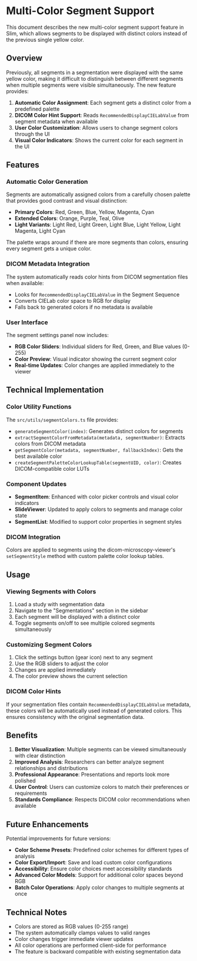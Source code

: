 # Multi-Color Segment Support

This document describes the new multi-color segment support feature in Slim, which allows segments to be displayed with distinct colors instead of the previous single yellow color.

## Overview

Previously, all segments in a segmentation were displayed with the same yellow color, making it difficult to distinguish between different segments when multiple segments were visible simultaneously. The new feature provides:

1. **Automatic Color Assignment**: Each segment gets a distinct color from a predefined palette
2. **DICOM Color Hint Support**: Reads `RecommendedDisplayCIELabValue` from segment metadata when available
3. **User Color Customization**: Allows users to change segment colors through the UI
4. **Visual Color Indicators**: Shows the current color for each segment in the UI

## Features

### Automatic Color Generation

Segments are automatically assigned colors from a carefully chosen palette that provides good contrast and visual distinction:

- **Primary Colors**: Red, Green, Blue, Yellow, Magenta, Cyan
- **Extended Colors**: Orange, Purple, Teal, Olive
- **Light Variants**: Light Red, Light Green, Light Blue, Light Yellow, Light Magenta, Light Cyan

The palette wraps around if there are more segments than colors, ensuring every segment gets a unique color.

### DICOM Metadata Integration

The system automatically reads color hints from DICOM segmentation files when available:

- Looks for `RecommendedDisplayCIELabValue` in the Segment Sequence
- Converts CIELab color space to RGB for display
- Falls back to generated colors if no metadata is available

### User Interface

The segment settings panel now includes:

- **RGB Color Sliders**: Individual sliders for Red, Green, and Blue values (0-255)
- **Color Preview**: Visual indicator showing the current segment color
- **Real-time Updates**: Color changes are applied immediately to the viewer

## Technical Implementation

### Color Utility Functions

The `src/utils/segmentColors.ts` file provides:

- `generateSegmentColor(index)`: Generates distinct colors for segments
- `extractSegmentColorFromMetadata(metadata, segmentNumber)`: Extracts colors from DICOM metadata
- `getSegmentColor(metadata, segmentNumber, fallbackIndex)`: Gets the best available color
- `createSegmentPaletteColorLookupTable(segmentUID, color)`: Creates DICOM-compatible color LUTs

### Component Updates

- **SegmentItem**: Enhanced with color picker controls and visual color indicators
- **SlideViewer**: Updated to apply colors to segments and manage color state
- **SegmentList**: Modified to support color properties in segment styles

### DICOM Integration

Colors are applied to segments using the dicom-microscopy-viewer's `setSegmentStyle` method with custom palette color lookup tables.

## Usage

### Viewing Segments with Colors

1. Load a study with segmentation data
2. Navigate to the "Segmentations" section in the sidebar
3. Each segment will be displayed with a distinct color
4. Toggle segments on/off to see multiple colored segments simultaneously

### Customizing Segment Colors

1. Click the settings button (gear icon) next to any segment
2. Use the RGB sliders to adjust the color
3. Changes are applied immediately
4. The color preview shows the current selection

### DICOM Color Hints

If your segmentation files contain `RecommendedDisplayCIELabValue` metadata, these colors will be automatically used instead of generated colors. This ensures consistency with the original segmentation data.

## Benefits

1. **Better Visualization**: Multiple segments can be viewed simultaneously with clear distinction
2. **Improved Analysis**: Researchers can better analyze segment relationships and distributions
3. **Professional Appearance**: Presentations and reports look more polished
4. **User Control**: Users can customize colors to match their preferences or requirements
5. **Standards Compliance**: Respects DICOM color recommendations when available

## Future Enhancements

Potential improvements for future versions:

- **Color Scheme Presets**: Predefined color schemes for different types of analysis
- **Color Export/Import**: Save and load custom color configurations
- **Accessibility**: Ensure color choices meet accessibility standards
- **Advanced Color Models**: Support for additional color spaces beyond RGB
- **Batch Color Operations**: Apply color changes to multiple segments at once

## Technical Notes

- Colors are stored as RGB values (0-255 range)
- The system automatically clamps values to valid ranges
- Color changes trigger immediate viewer updates
- All color operations are performed client-side for performance
- The feature is backward compatible with existing segmentation data
